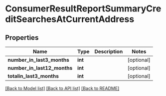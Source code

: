 # ConsumerResultReportSummaryCreditSearchesAtCurrentAddress

## Properties
Name | Type | Description | Notes
------------ | ------------- | ------------- | -------------
**number_in_last3_months** | **int** |  | [optional] 
**number_in_last12_months** | **int** |  | [optional] 
**totalin_last3_months** | **int** |  | [optional] 

[[Back to Model list]](../README.md#documentation-for-models) [[Back to API list]](../README.md#documentation-for-api-endpoints) [[Back to README]](../README.md)

